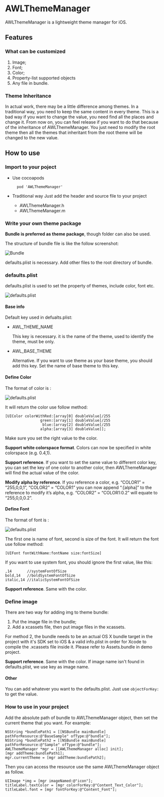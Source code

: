 # AWLThemeManager

AWLThemeManager is a lightweight theme manager for iOS.

## Features

### What can be customized

1. Image;
2. Font;
3. Color;
4. Property-list supported objects
5. Any file in bundle.

### Theme Inheritance

In actual work, there may be a little difference among themes. In a traditional way, you need to keep the same content in every theme. This is a bad way if you want to change the value, you need find all the places and change it.
From now on, you can feel release if you want to do that because of the inheritance of AWLThemeManager. You just need to modify the root theme then all the themes that inheritant from the root theme will be changed to the new value.

## How to use

### Import to your poject

* Use cocoapods

        pod 'AWLThemeManager'
    
* Traditional way
	Just add the header and source file to your project
	* AWLThemeManager.h
	* AWLThemeManager.m

### Write your own theme package

**Bundle is preferred as theme package**, though folder can also be used.

The structure of bundle file is like the follow screenshot:

![Bundle](http://ww1.sinaimg.cn/large/73941b03jw1eq2u5jqhm2j204w01k3yg.jpg)

defaults.plist is necessary. Add other files to the root directory of bundle.

### defaults.plist
defaults.plist is used to set the property of themes, include color, font etc.

![defaults.plist](http://ww4.sinaimg.cn/large/73941b03jw1eq2u3kp0vpj20d0037t8x.jpg)

#### Base info
Default key used in defualts.plist:

* AWL_THEME_NAME

 	This key is necessary. it is the name of the theme, used to identify the theme, must be only. 

* AWL_BASE_THEME

	Alternative. If you want to use theme as your base theme, you should add this key. Set the name of base theme to this key.
	
#### Define Color
The format of color is :

![defaults.plist](http://ww1.sinaimg.cn/large/73941b03jw1eq2u3jquu6j20bc00mjr9.jpg)

It will return the color use follow method:
	
    [UIColor colorWithRed:[array[0] doubleValue]/255
                    green:[array[1] doubleValue]/255
                     blue:[array[2] doubleValue]/255
                    alpha:[array[3] doubleValue]];
    
Make sure you set the right value to the color.

**Support white colorspace format**. Colors can now be specified in white colorspace (e.g. 0.4,1).

**Support reference**. If you want to set the same value to different color key, you can set the key of one color to another color, then AWLThemeManager will find the actual value of the color.

**Modify alpha by reference**. If you reference a color, e.g. “COLOR1” = “255,0,0,1”, “COLOR2” =
“COLOR1” you can now append “:[alpha]” to the reference to modify it’s
alpha, e.g. “COLOR2” = “COLOR1:0.2” will equate to “255,0,0,0.2”.

#### Define Font
The format of font is :

![defaults.plist](http://ww2.sinaimg.cn/large/73941b03jw1eq2u3l0thcj20c500rwed.jpg)

The first one is name of font, second is size of the font.
It will return the font use follow method:

	[UIFont fontWithName:fontName size:fontSize]
	
If you want to use system font, you should ignore the first value, like this:

	,14       //systemFontOfSize
    bold,14   //boldSystemFontOfSize
    italic,14 //italicSystemFontOfSize
    
**Support reference**. Same with the color.

### Define image
There are two way for adding img to theme bundle:

1. Put the image file in the bundle;
2. Add a xcassets file, then put image files in the xcassets.

For method 2, the bundle needs to be an actual OS X bundle target in the project with
it's SDK set to iOS & a valid info.plist in order for Xcode to compile
the .xcassets file inside it. Please refer to Assets.bundle in demo project.


**Support reference**. Same with the color. If image name isn't found in defaults.plist, we use key as image name.

#### Other
You can add whatever you want to the defaults.plist. Just use  `objectForKey:` to get the value.



### How to use in your project

Add the absolute path of bundle to AWLThemeManager object, then set the current theme that you want.
For example:

```objc
NSString *bundlePath1 = [[NSBundle mainBundle] pathForResource:@"BaseSample" ofType:@"bundle"];
NSString *bundlePath2 = [[NSBundle mainBundle] pathForResource:@"Sample" ofType:@"bundle"];
AWLThemeManager *mgr = [[AWLThemeManager alloc] init];
[mgr addTheme:bundlePath1];
mgr.currentTheme = [mgr addTheme:bundlePath2];
``` 

Then you can access the resource use the same AWLThemeManager object as follow.
	
```objc
UIImage *img = [mgr imageNamed:@"icon"];
titleLabel.textColor = [mgr colorForKey:@"Content_Text_Color"];
titleLabel.font = [mgr fontForKey:@"Content_Font"];
```






